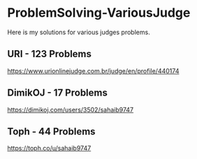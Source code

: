 # ProblemSolving-VariousJudge
Here is my solutions for various judges problems. 

## URI - 123 Problems
https://www.urionlinejudge.com.br/judge/en/profile/440174

## DimikOJ - 17 Problems
https://dimikoj.com/users/3502/sahaib9747

## Toph - 44 Problems 
https://toph.co/u/sahaib9747


